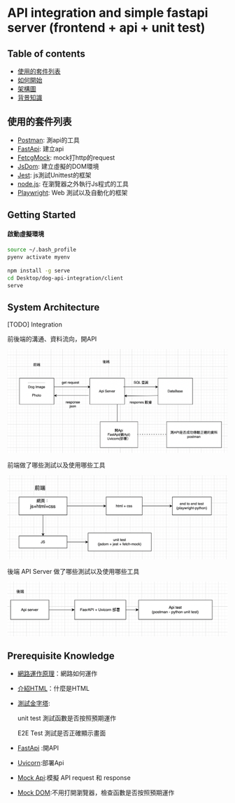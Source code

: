# API integration and simple fastapi server (frontend + api + unit test)

## Table of contents

- <a href="#tech-stack">使用的套件列表</a>
- <a href="#getting-started">如何開始</a>
- <a href="#system-architecture">架構圖</a>
- <a href="#prerequisite">背景知識</a>

<h2 id="tech-stack">使用的套件列表</h2>


- [Postman](https://github.com/postmanlabs/postman-app-support): 測api的工具
- [FastApi](https://github.com/tiangolo/fastapi/blob/master/README.md): 建立api
- [FetcgMock](https://github.com/wheresrhys/fetch-mock): mock打http的request
- [JsDom](https://github.com/jsdom/jsdom): 建立虛擬的DOM環境
- [Jest](https://trpc.io): js測試Unittest的框架
- [node.js](https://github.com/nodejs): 在瀏覽器之外執行Js程式的工具
- [Playwright](https://github.com/nodejs):  Web 測試以及自動化的框架

<h2 id="getting-started">Getting Started</h2>


#### 啟動虛擬環境

```bash
source ~/.bash_profile
pyenv activate myenv
```
```bash
npm install -g serve
cd Desktop/dog-api-integration/client
serve
```

<h2 id="system-architecture">System Architecture</h2>
[TODO] Integration

前後端的溝通、資料流向，開API

![full-stack-architecture Overview](screenshot/full-stack-architecture-overview.png)

前端做了哪些測試以及使用哪些工具

![Frontend Architecture Overview](screenshot/frontend-architecture-overview.png)

後端 API Server 做了哪些測試以及使用哪些工具

![Backend Architecture Overview](screenshot/backend-architecture-overview.png)


<h2 id="prerequisite">Prerequisite Knowledge</h2>

- [網路運作原理](https://developer.mozilla.org/zh-TW/docs/Learn/Getting_started_with_the_web/How_the_Web_works)：網路如何運作
- [介紹HTML](https://developer.mozilla.org/zh-TW/docs/Learn/HTML/Introduction_to_HTML)：什麼是HTML
- [測試金字塔](https://medium.com/@nathankpeck/microservice-testing-unit-tests-d795194fe14e):

  unit test 測試函數是否按照預期運作

  E2E Test 測試是否正確顯示畫面
- [FastApi](https://github.com/tiangolo/fastapi/blob/master/README.md) :開API
- [Uvicorn](https://stackoverflow.com/questions/71435960/what-is-the-purpose-of-uvicorn):部署Api
- [Mock Api](https://ithelp.ithome.com.tw/m/articles/10270202):模擬 API request 和 response
- [Mock DOM](https://ithelp.ithome.com.tw/m/articles/10270202):不用打開瀏覽器，檢查函數是否按照預期運作








